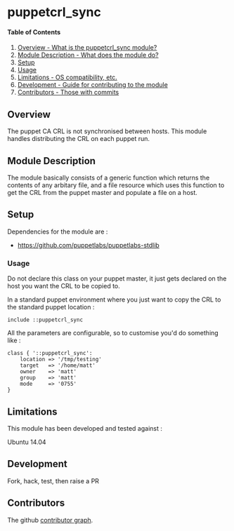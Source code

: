 # puppetcrl_sync

#### Table of Contents

1. [Overview - What is the puppetcrl_sync module?](#overview)
2. [Module Description - What does the module do?](#module-description)
3. [Setup ](#setup)
4. [Usage](#usage)
5. [Limitations - OS compatibility, etc.](#limitations)
6. [Development - Guide for contributing to the module](#development)
7. [Contributors - Those with commits](#contributors)

## Overview

The puppet CA CRL is not synchronised between hosts. This module handles distributing the CRL on each puppet run. 

## Module Description

The module basically consists of a generic function which returns the contents of any arbitary file, 
and a file resource which uses this function to get the CRL from the puppet master and populate a file on a host. 

## Setup

Dependencies for the module are :

* https://github.com/puppetlabs/puppetlabs-stdlib

### Usage

Do not declare this class on your puppet master, it just gets declared on the host you want the CRL to be copied to. 

In a standard puppet environment where you just want to copy the CRL to the standard puppet location :

    include ::puppetcrl_sync

All the parameters are configurable, so to customise you'd do something like :

    class { '::puppetcrl_sync':
        location => '/tmp/testing'
        target   => '/home/matt'
        owner    => 'matt'
        group    => 'matt'
        mode     => '0755'
    }

## Limitations

This module has been developed and tested against :

   Ubuntu 14.04

## Development

Fork, hack, test, then raise a PR

## Contributors

The github [contributor graph](https://github.com/datacentred/puppet-puppetcrl_sync/graphs/contributors).

